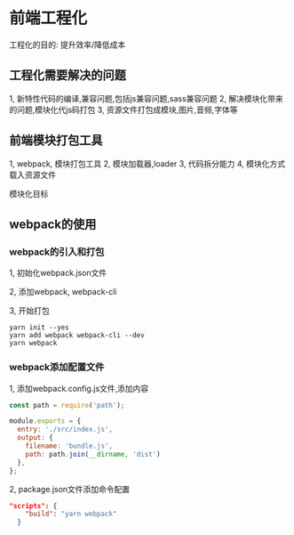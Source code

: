 # 前端工程化

工程化的目的: 提升效率/降低成本


## 工程化需要解决的问题

1, 新特性代码的编译,兼容问题,包括js兼容问题,sass兼容问题
2, 解决模块化带来的问题,模块化代js码打包
3, 资源文件打包成模块,图片,音频,字体等


## 前端模块打包工具
1, webpack, 模块打包工具
2, 模块加载器,loader
3, 代码拆分能力
4, 模块化方式载入资源文件

模块化目标



## webpack的使用

### webpack的引入和打包
1, 初始化webpack.json文件

2, 添加webpack, webpack-cli

3, 开始打包

```
yarn init --yes
yarn add webpack webpack-cli --dev
yarn webpack
```

### webpack添加配置文件

1, 添加webpack.config.js文件,添加内容

```js
const path = require('path');

module.exports = {
  entry: './src/index.js',
  output: {
    filename: 'bundle.js',
    path: path.join(__dirname, 'dist')
  },
};
```

2, package.json文件添加命令配置

```json
"scripts": {
    "build": "yarn webpack"
  }
```